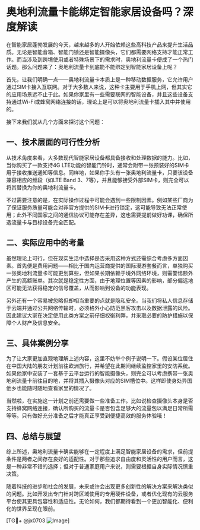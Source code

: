 # 奥地利流量卡能绑定智能家居设备吗？深度解读

在智能家居蓬勃发展的今天，越来越多的人开始依赖这些高科技产品来提升生活品质。无论是智能音箱、智能门锁还是智能摄像头，它们都需要网络支持才能正常工作。而当涉及到跨境使用或者特殊场景下的需求时，奥地利流量卡便成了一个热门话题。那么问题来了：奥地利流量卡到底能不能绑定到智能家居设备上呢？

首先，让我们明确一点——奥地利流量卡本质上是一种移动数据服务，它允许用户通过SIM卡接入互联网。对于大多数人来说，这种卡主要用于手机上网，但其实它的应用场景远不止于此。如果你家里有一些需要联网的智能设备，并且这些设备支持通过Wi-Fi或蜂窝网络连接的话，理论上是可以将奥地利流量卡插入其中并使用的。

接下来我们就从几个方面来探讨这个问题：

## 一、技术层面的可行性分析

从技术角度来看，大多数现代智能家居设备都具备接收和处理数据的能力。比如，当你购买了一款支持4G LTE功能的智能门铃时，通常会附带一张预装好的SIM卡用于接收推送通知等信息。同样地，如果你手头有一张奥地利流量卡，只要该设备兼容相应的频段（如LTE Band 3、7等），并且能够接受外部SIM卡，则完全可以将其替换为你的奥地利流量卡。

不过需要注意的是，在实际操作过程中可能会遇到一些限制因素。例如某些厂商为了保证服务质量可能会对非官方提供的SIM卡进行锁定，这可能导致无法正常使用；此外不同国家之间的通信协议可能存在差异，这也需要提前做好功课，确保所选流量卡与目标设备完全匹配。

## 二、实际应用中的考量

虽然理论上可行，但在现实生活中选择是否采用这种方式还需综合考虑多方面因素。首先便是费用问题——相比于国内运营商提供的国际漫游套餐而言，单独购买一张奥地利流量卡可能更划算些，但如果长期依赖于境外网络环境，则需警惕额外产生的高额账单。其次就是稳定性方面，由于地理位置等因素的影响，部分偏远地区可能无法获得稳定的信号覆盖，从而影响到设备的功能表现。

另外还有一个容易被忽略但却相当重要的点就是隐私安全。当我们将私人信息存储于云端并通过公共网络传输时，必须格外小心防范黑客攻击以及数据泄露的风险。因此建议大家在决定使用此类方案之前仔细权衡利弊，并采取必要的防护措施以保障个人财产及信息安全。

## 三、具体案例分享

为了让大家更加直观地理解上述内容，这里不妨举个例子说明一下。假设某位居住在中国大陆的朋友计划前往欧洲旅行，并希望在此期间继续监控家里的安防系统。如果他家中安装了一套基于云平台运行的智能摄像头，则完全可以考虑携带一张奥地利流量卡前往目的地，并将其插入摄像头对应的SIM槽位中。这样即使身处异国他乡也能随时随地查看家里的情况了。

当然啦，在实施这一计划之前还需要做一些准备工作。比如说检查摄像头本身是否支持蜂窝网络连接，确认所购买的流量卡是否包含足够大的流量包以满足日常所需等等。只有做好充分准备之后才能真正享受到便捷高效的服务体验哦！

## 四、总结与展望

综上所述，奥地利流量卡确实能够在一定程度上满足智能家居设备的需求，但前提条件是两者之间存在良好的适配性。对于那些追求自由度和灵活性的用户而言，这是一种非常不错的选择；但对于普通家庭用户来说，则需要根据自身实际情况慎重决策。

随着科技的进步和社会的发展，未来或许会出现更多创新性的解决方案来解决类似的问题。比如开发出专门针对跨区域使用的专用硬件设备，或者优化现有的云服务平台使其更具包容性和适应性。无论如何，我们都期待看到一个更加智能化、便利化的世界呈现在眼前。

[TG💪+ @jx0703 ![Image](https://github.com/user-attachments/assets/dbca1d08-cadb-493c-b0ec-ad6f7a83f270)]